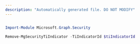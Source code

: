 ```yaml
---
description: "Automatically generated file. DO NOT MODIFY"
---
```


```powershell

Import-Module Microsoft.Graph.Security

Remove-MgSecurityTiIndicator -TiIndicatorId $tiIndicatorId

```